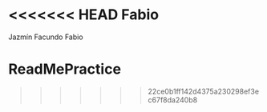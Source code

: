 <<<<<<< HEAD
Fabio
=======
﻿Jazmín
Facundo
Fabio

# ReadMePractice
>>>>>>> 22ce0b1ff142d4375a230298ef3ec67f8da240b8
